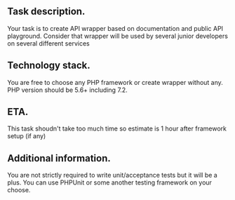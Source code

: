## Task description.
Your task is to create API wrapper based on documentation and public API playground.
Consider that wrapper will be used by several junior developers on several different services

## Technology stack.
You are free to choose any PHP framework or create wrapper without any.
PHP version should be 5.6+ including 7.2.

## ETA.
This task shoudn't take too much time so estimate is 1 hour after framework setup (if any)

## Additional information.
You are not strictly required to write unit/acceptance tests but it will be a plus.
You can use PHPUnit or some another testing framework on your choose.
